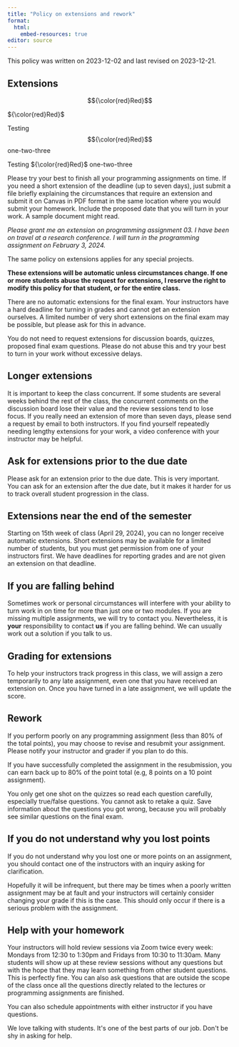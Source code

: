 ```yaml
---
title: "Policy on extensions and rework"
format:
  html: 
    embed-resources: true
editor: source
---
```


This policy was written on 2023-12-02 and last revised on 2023-12-21.

## Extensions

$${\color{red}Red}$$

${\color{red}Red}$

Testing $${\color{red}Red}$$ one-two-three

Testing ${\color{red}Red}$ one-two-three

Please try your best to finish all your programming assignments on time. If you need a short extension of the deadline (up to seven days), just submit a file briefly explaining the circumstances that require an extension and submit it on Canvas in PDF format in the same location where you would submit your homework. Include the proposed date that you will turn in your work. A sample document might read.

*Please grant me an extension on programming assignment 03. I have been on travel at a research conference. I will turn in the programming assignment on February 3, 2024.* 

The same policy on extensions applies for any special projects.

**These extensions will be automatic unless circumstances change. If one or more students abuse the request for extensions, I reserve the right to modify this policy for that student, or for the entire class.**

There are no automatic extensions for the final exam. Your instructors have a hard deadline for turning in grades and cannot get an extension ourselves. A limited number of very short extensions on the final exam may be possible, but please ask for this in advance.

You do not need to request extensions for discussion boards, quizzes, proposed final exam questions. Please do not abuse this and try your best to turn in your work without excessive delays.

## Longer extensions

It is important to keep the class concurrent. If some students are several weeks behind the rest of the class, the concurrent comments on the discussion board lose their value and the review sessions tend to lose focus. If you really need an extension of more than seven days, please send a request by email to both instructors. If you find yourself repeatedly needing lengthy extensions for your work, a video conference with your instructor may be helpful.

## Ask for extensions prior to the due date

Please ask for an extension prior to the due date. This is very important. You can ask for an extension after the due date, but it makes it harder for us to track overall student progression in the class.

## Extensions near the end of the semester

Starting on 15th week of class (April 29, 2024), you can no longer receive automatic extensions. Short extensions may be available for a limited number of students, but you must get permission from one of your instructors first. We have deadlines for reporting grades and are not given an extension on that deadline.

## If you are falling behind

Sometimes work or personal circumstances will interfere with your ability to turn work in on time for more than just one or two modules. If you are missing multiple assignments, we will try to contact you. Nevertheless, it is **your** responsibility to contact **us** if you are falling behind. We can usually work out a solution if you talk to us.

## Grading for extensions

To help your instructors track progress in this class, we will assign a zero temporarily to any late assignment, even one that you have received an extension on. Once you have turned in a late assignment, we will update the score.

## Rework

If you perform poorly on any programming assignment (less than 80% of the total points), you may choose to revise and resubmit your assignment. Please notify your instructor and grader if you plan to do this.

If you have successfully completed the assignment in the resubmission, you can earn back up to 80% of the point total (e.g, 8 points on a 10 point assignment).

You only get one shot on the quizzes so read each question carefully, especially true/false questions. You cannot ask to retake a quiz. Save information about the questions you got wrong, because you will probably see similar questions on the final exam.

## If you do not understand why you lost points

If you do not understand why you lost one or more points on an assignment, you should contact one of the instructors with an inquiry asking for clarification.

Hopefully it will be infrequent, but there may be times when a poorly written assignment may be at fault and your instructors will certainly consider changing your grade if this is the case. This should only occur if there is a serious problem with the assignment.

## Help with your homework

Your instructors will hold review sessions via Zoom twice every week: Mondays from 12:30 to 1:30pm and Fridays from 10:30 to 11:30am. Many students will show up at these review sessions without any questions but with the hope that they may learn something from other student questions. This is perfectly fine. You can also ask questions that are outside the scope of the class once all the questions directly related to the lectures or programming assignments are finished.

You can also schedule appointments with either instructor if you have questions.

We love talking with students. It's one of the best parts of our job. Don't be shy in asking for help.
